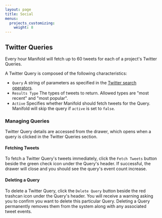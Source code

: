```yaml
---
layout: page
title: Social
menus:
  projects_customizing:
    weight: 8
---
```


## Twitter Queries
Every hour Manifold will fetch up to 60 tweets for each of a project's Twitter Queries.

A Twitter Query is composed of the following characteristics:
- `Query` A string of parameters as specified in the [Twitter search operators](https://developer.twitter.com/en/docs/tweets/search/guides/standard-operators).
- `Results Type` The types of tweets to return.  Allowed types are "most recent" and "most popular".
- `Active` Specifies whether Manifold should fetch tweets for the Query.  Manifold will skip the query if `active` is set to `false`.

### Managing Queries
Twitter Query details are accessed from the drawer, which opens when a query is clicked in the Twitter Queries section.

#### Fetching Tweets
To fetch a Twitter Query's tweets immediately, click the `Fetch Tweets` button beside the green check icon under the Query's header.  If successful, the drawer will close and you should see the query's event count increase.

#### Deleting a Query
To delete a Twitter Query, click the `Delete Query` button beside the red trashcan icon under the Query's header.  You will receive a warning asking you to confirm you want to delete this particular Query. Deleting a Query permanently removes them from the system along with any associated tweet events.
